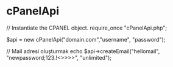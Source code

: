 # cPanelApi


// Instantiate the CPANEL object.
require_once "cPanelApi.php";





  $api = new cPanelApi("domain.com","username", "password");
  
  // Mail adresi oluşturmak
  echo $api->createEmail("hellomail", "newpassword;123.!<>>>>", "unlimited");
